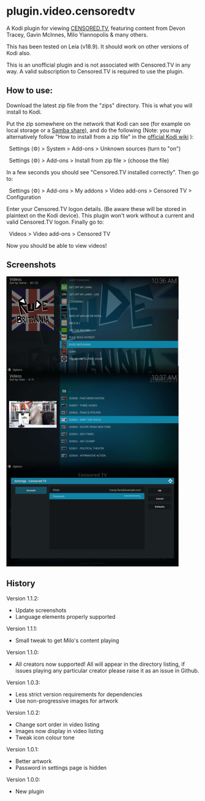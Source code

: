 # plugin.video.censoredtv
A Kodi plugin for viewing [CENSORED.TV](https://censored.tv), featuring content from Devon Tracey, Gavin McInnes, Milo Yiannopolis &amp; many others.

This has been tested on Leia (v18.9). It should work on other versions of Kodi also.

This is an unofficial plugin and is not associated with Censored.TV in any way. A valid subscription to Censored.TV is required to use the plugin.

## How to use:

Download the latest zip file from the "zips" directory. This is what you will install to Kodi.

Put the zip somewhere on the network that Kodi can see (for example on local storage or a [Samba share](https://kodi.wiki/view/SMB)), and do the following 
(Note: you may alternatively follow "How to install from a zip file" in the [official Kodi wiki](https://kodi.wiki/view/Add-on_manager) ):

&ensp;Settings (:gear:) > System > Add-ons > Unknown sources (turn to "on")

&ensp;Settings (:gear:) > Add-ons > Install from zip file > (choose the file)
  
In a few seconds you should see "Censored.TV installed correctly". Then go to:

&ensp;Settings (:gear:) > Add-ons > My addons > Video add-ons > Censored TV > Configuration
  
Enter your Censored.TV logon details. (Be aware these will be stored in plaintext
on the Kodi device). This plugin won't work without a current and valid Censored.TV
logon. Finally go to:

&ensp;Videos > Video add-ons > Censored TV

Now you should be able to view videos!

## Screenshots

<img src="/src/plugin.video.censoredtv/resources/media/screenshot-01.jpg" alt="Creator list with focus on Katie Hopkin's &quot;Rude Brittania&quot;" title="Creator list with focus on Katie Hopkin's &quot;Rude Brittania&quot;" align="left" width="450" />
<img src="/src/plugin.video.censoredtv/resources/media/screenshot-02.jpg" alt="Video listing for &quot;Get Off My Lawn&quot; with thumbnail of Gavin McInnes looking sketchy"	title="Video listing for &quot;Get Off My Lawn&quot; with thumbnail of Gavin McInnes looking sketchy" align="left" width="450" />
<img src="/src/plugin.video.censoredtv/resources/media/screenshot-03.jpg" alt="Example account settings page with a made-up email and hidden password"	title="Example account settings page with a made-up email and hidden password" class="center" width="450" />

## History

Version 1.1.2:
* Update screenshots
* Language elements properly supported

Version 1.1.1:
* Small tweak to get Milo's content playing

Version 1.1.0:
* All creators now supported! All will appear in the directory listing, if issues playing any particular creator please raise it as an issue in Github.

Version 1.0.3:
* Less strict version requirements for dependencies
* Use non-progressive images for artwork

Version 1.0.2:
* Change sort order in video listing
* Images now display in video listing
* Tweak icon colour tone

Version 1.0.1:
* Better artwork
* Password in settings page is hidden

Version 1.0.0:
* New plugin
